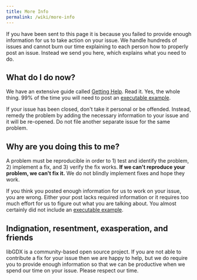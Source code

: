 ```yaml
---
title: More Info
permalink: /wiki/more-info
---
```

If you have been sent to this page it is because you failed to provide enough information for us to take action on your issue. We handle hundreds of issues and cannot burn our time explaining to each person how to properly post an issue. Instead we send you here, which explains what you need to do.

## What do I do now? ##

We have an extensive guide called [Getting Help](getting-help). Read it. Yes, the whole thing. 99% of the time you will need to post an [executable example](https://github.com/libgdx/libgdx/wiki/Getting-Help#executable-example-code).

If your issue has been closed, don't take it personal or be offended. Instead, remedy the problem by adding the necessary information to your issue and it will be re-opened. Do not file another separate issue for the same problem.

## Why are you doing this to me? ##

A problem must be reproducible in order to 1) test and identify the problem, 2) implement a fix, and 3) verify the fix works. **If we can't reproduce your problem, we can't fix it.** We do not blindly implement fixes and hope they work.

If you think you posted enough information for us to work on your issue, you are wrong. Either your post lacks required information or it requires too much effort for us to figure out what you are talking about. You almost certainly did not include an [executable example](https://github.com/libgdx/libgdx/wiki/Getting-Help#executable-example-code).

## Indignation, resentment, exasperation, and friends ##

libGDX is a community-based open source project. If you are not able to contribute a fix for your issue then we are happy to help, but we do require you to provide enough information so that we can be productive when we spend our time on your issue. Please respect our time.
